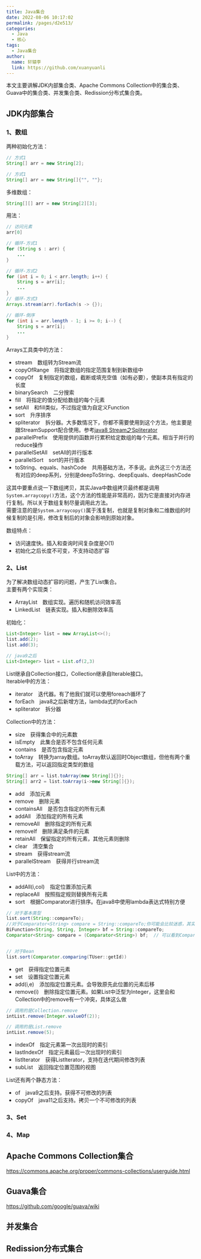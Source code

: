 ```yaml
---
title: Java集合
date: 2022-08-06 10:17:02
permalink: /pages/d2e513/
categories:
  - Java
  - 核心
tags:
  - Java集合
author: 
  name: 轩辕李
  link: https://github.com/xuanyuanli
---
```


本文主要讲解JDK内部集合类、Apache Commons Collection中的集合类、Guava中的集合类、并发集合类、Redission分布式集合类。  
<!-- more -->

## JDK内部集合
### 1、数组
两种初始化方法：
```java
// 方式1
String[] arr = new String[2];

// 方式1
String[] arr = new String[]{"", ""};
```
多维数组：
```java
String[][] arr = new String[2][3];
```
用法：
```java
// 访问元素
arr[0]

// 循环-方式1
for (String s : arr) {
    ...
}

// 循环-方式2
for (int i = 0; i < arr.length; i++) {
    String s = arr[i];
    ...
}
// 循环-方式3
Arrays.stream(arr).forEach(s -> {});

// 循环-倒序
for (int i = arr.length - 1; i >= 0; i--) {
    String s = arr[i];
    ...
}
```
Arrays工具类中的方法：
- stream&emsp;数组转为Stream流
- copyOfRange&emsp;将指定数组的指定范围复制到新数组中
- copyOf&emsp;复制指定的数组，截断或填充空值（如有必要），使副本具有指定的长度
- binarySearch&emsp;二分搜索
- fill&emsp;将指定的值分配给数组的每个元素
- setAll&emsp;和fill类似，不过指定值为自定义Function
- sort&emsp;升序排序
- spliterator&emsp;拆分器。大多数情况下，你都不需要使用到这个方法，他主要是跟StreamSupport配合使用。参考[java8 Stream之Spliterator](https://blog.csdn.net/weixin_38308374/article/details/112972462)
- parallelPrefix&emsp;使用提供的函数并行累积给定数组的每个元素。相当于并行的reduce操作
- parallelSetAll&emsp;setAll的并行版本
- parallelSort&emsp;sort的并行版本
- toString、equals、hashCode&emsp;共用基础方法，不多说。此外这三个方法还有对应的deep系列，分别是deepToString、deepEquals、deepHashCode


这其中要重点说一下数组拷贝，其实Java中数组拷贝最终都是调用`System.arraycopy()`方法，这个方法的性能是非常高的，因为它是直接对内存进行复制。所以关于数组复制尽量调用此方法。      
需要注意的是`System.arraycopy()`属于浅复制，也就是复制对象和二维数组的时候复制的是引用，修改复制后的对象会影响到原始对象。  


数组特点：
- 访问速度快。插入和查询时间复杂度是O(1)
- 初始化之后长度不可变，不支持动态扩容


### 2、List
为了解决数组动态扩容的问题，产生了List集合。  
主要有两个实现类：
- ArrayList&emsp;数组实现。遍历和随机访问效率高
- LinkedList&emsp;链表实现。插入和删除效率高

初始化：
```java
List<Integer> list = new ArrayList<>();
list.add(2);
list.add(3);

// java9之后
List<Integer> list = List.of(2,3)
```

List继承自Collection接口，Collection继承自Iterable接口。  
Iterable中的方法：
- iterator&emsp;迭代器。有了他我们就可以使用foreach循环了
- forEach&emsp;java8之后新增方法，lambda式的forEach 
- spliterator&emsp;拆分器

Collection中的方法：
- size&emsp;获得集合中的元素数
- isEmpty&emsp;此集合是否不包含任何元素
- contains&emsp;是否包含指定元素
- toArray&emsp;转换为array数组。toArray默认返回时Object数组，但他有两个重载方法，可以返回指定类型的数组
```java
String[] arr = list.toArray(new String[]{});
String[] arr2 = list.toArray(i->new String[]{});
```
- add&emsp;添加元素
- remove&emsp;删除元素
- containsAll&emsp;是否包含指定的所有元素
- addAll&emsp;添加指定的所有元素
- removeAll&emsp;删除指定的所有元素
- removeIf&emsp;删除满足条件的元素
- retainAll&emsp;保留指定的所有元素，其他元素则删除
- clear&emsp;清空集合
- stream&emsp;获得stream流
- parallelStream&emsp;获得并行stream流

List中的方法：
- addAll(i,col)&emsp;指定位置添加元素
- replaceAll&emsp;按照指定规则替换所有元素
- sort&emsp;根据Comparator进行排序。在java8中使用lambda表达式特别方便
```java
// 对于基本类型
list.sort(String::compareTo);
//对于Comparator<String> compare = String::compareTo;你可能会比较迷惑，其实他的转换过程是这样的
BiFunction<String, String, Integer> bf = String::compareTo;
Comparator<String> compare = (Comparator<String>) bf;  // 可以看到Comparator函数接口的结果和BiFunction是相似的，java做了简化处理


// 对于Bean
list.sort(Comparator.comparing(TUser::getId))
```
- get&emsp;获得指定位置元素
- set&emsp;设置指定位置元素
- add(i,e)&emsp;添加指定位置元素。会导致原先此位置的元素后移
- remove(i)&emsp;删除指定位置元素。如果List中泛型为Integer，这里会和Collection中的remove有一个冲突，具体这么做
```java
// 调用的是Collection.remove
intList.remove(Integer.valueOf(2));

// 调用的是List.remove
intList.remove(5);
```
- indexOf&emsp;指定元素第一次出现时的索引
- lastIndexOf&emsp;指定元素最后一次出现时的索引
- listIterator&emsp;获得ListIterator，支持在迭代期间修改列表
- subList&emsp;返回指定位置范围的视图

List还有两个静态方法：
- of&emsp;java9之后支持。获得不可修改的列表
- copyOf&emsp;java11之后支持。拷贝一个不可修改的列表

### 3、Set

### 4、Map

## Apache Commons Collection集合
https://commons.apache.org/proper/commons-collections/userguide.html

## Guava集合
https://github.com/google/guava/wiki

## 并发集合

## Redission分布式集合

